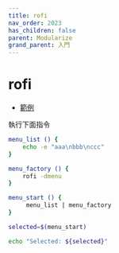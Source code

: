 ```yaml
---
title: rofi
nav_order: 2023
has_children: false
parent: Modularize
grand_parent: 入門
---
```



# rofi

* [範例](https://github.com/samwhelp/note-about-menu-applet/blob/gh-pages/_demo/prototype/menu-applet/demo-start/rofi/modularize.sh)

執行下面指令

``` sh
menu_list () {
	echo -e "aaa\nbbb\nccc"
}

menu_factory () {
	rofi -dmenu
}

menu_start () {
	 menu_list | menu_factory
}

selected=$(menu_start)

echo "Selected: ${selected}"
```
